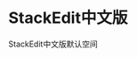 # StackEdit中文版

StackEdit中文版默认空间


<!--stackedit_data:
eyJoaXN0b3J5IjpbLTc5MTIzMzMzNSwxNzQ3MDEyNDM4LC01OD
YwNDc0ODJdfQ==
-->